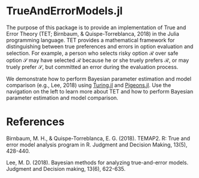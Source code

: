 # TrueAndErrorModels.jl

The purpose of this package is to provide an implementation of True and Error Theory (TET; Birnbaum,  & Quispe-Torreblanca, 2018) in the Julia programming language. TET provides a mathematical framework for distinguishing between true preferences and errors in option evaluation and selection. For example, a person who selects risky option $\mathcal{R}$ over safe option $\mathcal{S}$ may have selected $\mathcal{R}$ because he or she truely prefers $\mathcal{R}$, or may truely prefer $\mathcal{S}$, but committed an error during the evaluation process. 

We demonstrate how to perform Bayesian parameter estimation and model comparison (e.g., Lee, 2018) using [Turing.jl](https://turinglang.org/docs/tutorials/docs-00-getting-started/index.html) and [Pigeons.jl](https://pigeons.run/dev/). Use the navigation on the left to learn more about TET and how to perform Bayesian parameter estimation and model comparison.

# References

Birnbaum, M. H., & Quispe-Torreblanca, E. G. (2018). TEMAP2. R: True and error model analysis program in R. Judgment and Decision Making, 13(5), 428-440.

Lee, M. D. (2018). Bayesian methods for analyzing true-and-error models. Judgment and Decision making, 13(6), 622-635.